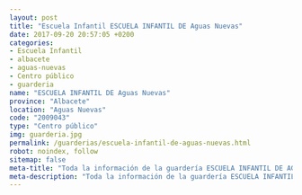 ```yaml
---
layout: post
title: "Escuela Infantil ESCUELA INFANTIL DE Aguas Nuevas"
date: 2017-09-20 20:57:05 +0200
categories:
- Escuela Infantil
- albacete
- aguas-nuevas
- Centro público
- guarderia
name: "ESCUELA INFANTIL DE Aguas Nuevas"
province: "Albacete"
location: "Aguas Nuevas"
code: "2009043"
type: "Centro público"
img: guarderia.jpg
permalink: /guarderias/escuela-infantil-de-aguas-nuevas.html
robot: noindex, follow
sitemap: false
meta-title: "Toda la información de la guardería ESCUELA INFANTIL DE AGUAS NUEVAS"
meta-description: "Toda la información de la guardería ESCUELA INFANTIL DE AGUAS NUEVAS"
---
```

